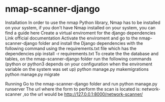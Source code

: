 # nmap-scanner-django

Installation
In order to use the nmap Python library, Nmap has to be installed on your system, if you don't have Nmap installed on your system, you can find a guide here
Create a virtual enviroment for the django dependencies Link official documentation
Activate the enviroment and go to the nmap-scanner-django folder and install the Django dependencies with the following command using the requirements.txt file which has the dependencies
pip install -r requirements.txt
To create the the database and tables, on the nmap-scanner-django folder run the following commands (python or python3 depends on your configuration when the enviroment variable on the system was set up)
python manage.py makemigrations
python manage.py migrate

Running
Go to the nmap-scanner-django folder and run
python manage.py runserver
The url where the form to perform the scan is located is: network-scanner ,so the url would be http://127.0.0.1:8000/network-scanner/
